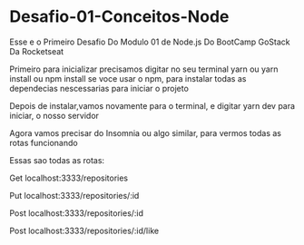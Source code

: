 # Desafio-01-Conceitos-Node
Esse e o Primeiro Desafio Do Modulo 01 de Node.js Do BootCamp GoStack Da Rocketseat

Primeiro para inicializar precisamos digitar no seu terminal yarn ou yarn install ou npm install se voce usar o npm,
para instalar todas as dependecias nescessarias para iniciar o projeto

Depois de instalar,vamos novamente para o terminal,
e digitar yarn dev para iniciar, o nosso servidor

Agora vamos precisar do Insomnia ou algo similar,
para vermos todas as rotas funcionando

Essas sao todas as rotas:

Get localhost:3333/repositories

Put localhost:3333/repositories/:id

Post localhost:3333/repositories/:id

Post localhost:3333/repositories/:id/like
